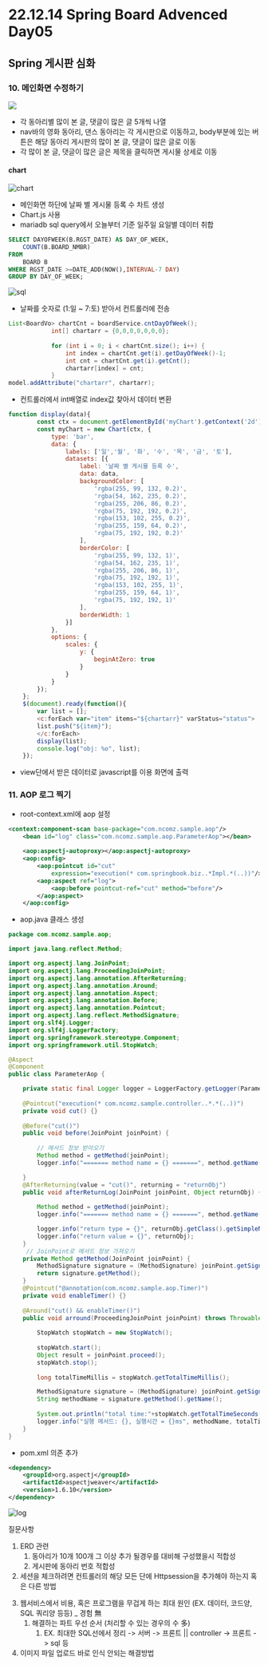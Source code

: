 # 22.12.14 Spring Board Advenced Day05

## Spring 게시판 심화

### 10.  메인화면 수정하기

![](C:\Users\김민식\Documents\TIL\OJT\assets\dashboard1.png)

- 각 동아리별 많이 본 글, 댓글이 많은 글 5개씩 나열
- nav바의 영화 동아리, 댄스 동아리는 각 게시판으로 이동하고, body부분에 있는 버튼은 해당 동아리 게시판의 많이 본 글, 댓글이 많은 글로 이동
- 각 많이 본 글, 댓글이 많은 글은 제목을 클릭하면 게시물 상세로 이동

#### chart

![chart](C:\Users\김민식\Documents\TIL\OJT\assets\chart.png)



- 메인화면 하단에 날짜 별 게시물 등록 수 차트 생성
- Chart.js 사용
- mariadb sql query에서 오늘부터 기준 일주일 요일별 데이터 취합

```sql
SELECT DAYOFWEEK(B.RGST_DATE) AS DAY_OF_WEEK,
    COUNT(B.BOARD_NMBR)
FROM
    BOARD B
WHERE RGST_DATE >=DATE_ADD(NOW(),INTERVAL-7 DAY)
GROUP BY DAY_OF_WEEK;
```

![sql](C:\Users\김민식\Documents\TIL\OJT\assets\sql.png)

- 날짜를 숫자로 (1:일 ~ 7:토) 받아서 컨트롤러에 전송

```java
List<BoardVo> chartCnt = boardService.cntDayOfWeek();
			int[] chartarr = {0,0,0,0,0,0,0};
			
			for (int i = 0; i < chartCnt.size(); i++) {
				int index = chartCnt.get(i).getDayOfWeek()-1;
				int cnt = chartCnt.get(i).getCnt();
				chartarr[index] = cnt;
			}
model.addAttribute("chartarr", chartarr);
```

- 컨트롤러에서 int배열로 index값 찾아서 데이터 변환

```javascript
function display(data){
		const ctx = document.getElementById('myChart').getContext('2d');
		const myChart = new Chart(ctx, {
		    type: 'bar',
		    data: {
		        labels: ['일','월', '화', '수', '목', '금', '토'],
		        datasets: [{
		            label: '날짜 별 게시물 등록 수',
		            data: data,
		            backgroundColor: [
		                'rgba(255, 99, 132, 0.2)',
		                'rgba(54, 162, 235, 0.2)',
		                'rgba(255, 206, 86, 0.2)',
		                'rgba(75, 192, 192, 0.2)',
		                'rgba(153, 102, 255, 0.2)',
		                'rgba(255, 159, 64, 0.2)',
		                'rgba(75, 192, 192, 0.2)'
		            ],
		            borderColor: [
		                'rgba(255, 99, 132, 1)',
		                'rgba(54, 162, 235, 1)',
		                'rgba(255, 206, 86, 1)',
		                'rgba(75, 192, 192, 1)',
		                'rgba(153, 102, 255, 1)',
		                'rgba(255, 159, 64, 1)',
		                'rgba(75, 192, 192, 1)'
		            ],
		            borderWidth: 1
		        }]
		    },
		    options: {
		        scales: {
		            y: {
		                beginAtZero: true
		            }
		        }
		    }
		});
	};
	$(document).ready(function(){
		var list = [];
		<c:forEach var="item" items="${chartarr}" varStatus="status">
		list.push("${item}");
		</c:forEach>
		display(list);
		console.log("obj: %o", list);
	});
```

- view단에서 받은 데이터로 javascript를 이용 화면에 출력

### 11. AOP 로그  찍기

- root-context.xml에 aop 설정

```xml
<context:component-scan base-package="com.ncomz.sample.aop"/>
	<bean id="log" class="com.ncomz.sample.aop.ParameterAop"></bean>
	
	<aop:aspectj-autoproxy></aop:aspectj-autoproxy>
	<aop:config>
		<aop:pointcut id="cut"
			expression="execution(* com.springbook.biz..*Impl.*(..))"/>
		<aop:aspect ref="log">
			<aop:before pointcut-ref="cut" method="before"/>
		</aop:aspect>
	</aop:config>
```

- aop.java 클래스 생성

```java
package com.ncomz.sample.aop;

import java.lang.reflect.Method;

import org.aspectj.lang.JoinPoint;
import org.aspectj.lang.ProceedingJoinPoint;
import org.aspectj.lang.annotation.AfterReturning;
import org.aspectj.lang.annotation.Around;
import org.aspectj.lang.annotation.Aspect;
import org.aspectj.lang.annotation.Before;
import org.aspectj.lang.annotation.Pointcut;
import org.aspectj.lang.reflect.MethodSignature;
import org.slf4j.Logger;
import org.slf4j.LoggerFactory;
import org.springframework.stereotype.Component;
import org.springframework.util.StopWatch;

@Aspect
@Component
public class ParameterAop {

	private static final Logger logger = LoggerFactory.getLogger(ParameterAop.class);
	
	@Pointcut("execution(* com.ncomz.sample.controller..*.*(..))")
	private void cut() {}
	
	@Before("cut()")
	public void before(JoinPoint joinPoint) {
		
		// 메서드 정보 받아오기
        Method method = getMethod(joinPoint);
        logger.info("======= method name = {} =======", method.getName());

	}
	@AfterReturning(value = "cut()", returning = "returnObj")
    public void afterReturnLog(JoinPoint joinPoint, Object returnObj) {
        
		Method method = getMethod(joinPoint);
		logger.info("======= method name = {} =======", method.getName());

		logger.info("return type = {}", returnObj.getClass().getSimpleName());
		logger.info("return value = {}", returnObj);
    }
	 // JoinPoint로 메서드 정보 가져오기
    private Method getMethod(JoinPoint joinPoint) {
        MethodSignature signature = (MethodSignature) joinPoint.getSignature();
        return signature.getMethod();
    }
    @Pointcut("@annotation(com.ncomz.sample.aop.Timer)")
	private void enableTimer() {}
	
	@Around("cut() && enableTimer()")
	public void arround(ProceedingJoinPoint joinPoint) throws Throwable{
		
		StopWatch stopWatch = new StopWatch();
		
		stopWatch.start();
		Object result = joinPoint.proceed();
		stopWatch.stop();
		
		long totalTimeMillis = stopWatch.getTotalTimeMillis();

        MethodSignature signature = (MethodSignature) joinPoint.getSignature();
        String methodName = signature.getMethod().getName();
		
		System.out.println("total time:"+stopWatch.getTotalTimeSeconds());
		logger.info("실행 메서드: {}, 실행시간 = {}ms", methodName, totalTimeMillis);
	}
}
```

- pom.xml 의존 추가

```xml
<dependency>
    <groupId>org.aspectj</groupId>
    <artifactId>aspectjweaver</artifactId>
    <version>1.6.10</version>
</dependency>
```

![log](C:\Users\김민식\Documents\TIL\OJT\assets\log.png)

질문사항

1) ERD 관련
   1) 동아리가 10개 100개 그 이상 추가 될경우를 대비해 구성했을시 적합성
   2) 게시판에 동아리 번호 적합성
2) 세션을 체크하려면 컨트롤러의 해당 모든 단에 Httpsession을 추가해야 하는지 혹은 다른 방법

3. 웹서비스에서 비용, 혹은 프로그램을 무겁게 하는 최대 원인 (EX. 데이터, 코드양, SQL 쿼리양 등등) _ 경험 無
   1. 해결하는 파트 우선 순서 (처리할 수 있는 경우의 수 多)
      1. EX.  최대한 SQL선에서 정리 -> 서버 -> 프론트 || controller -> 프론트 -> sql 등
4. 이미지 파일 업로드 바로 인식 안되는 해결방법
